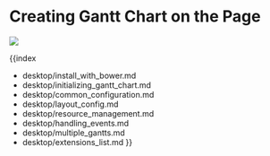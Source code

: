 Creating Gantt Chart on the Page
==============================================================

<img src="desktop/gantt_basic.png"/>

{{index
- desktop/install_with_bower.md
- desktop/initializing_gantt_chart.md
- desktop/common_configuration.md
- desktop/layout_config.md
- desktop/resource_management.md
- desktop/handling_events.md
- desktop/multiple_gantts.md
- desktop/extensions_list.md
}}